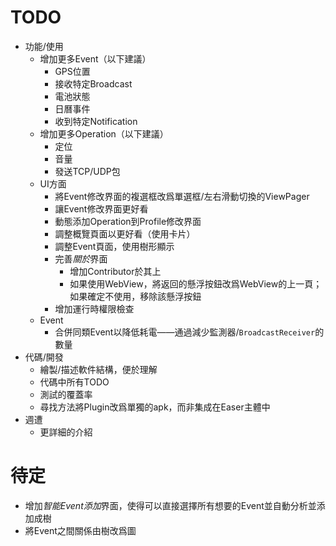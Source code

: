 TODO
=====
* 功能/使用
	* 增加更多Event（以下建議）
		* GPS位置
		* 接收特定Broadcast
		* 電池狀態
		* 日曆事件
		* 收到特定Notification
	* 增加更多Operation（以下建議）
		* 定位
		* 音量
		* 發送TCP/UDP包
	* UI方面
		* 將Event修改界面的複選框改爲單選框/左右滑動切換的ViewPager
		* 讓Event修改界面更好看
		* 動態添加Operation到Profile修改界面
		* 調整概覽頁面以更好看（使用卡片）
		* 調整Event頁面，使用樹形顯示
		* 完善*關於*界面
			* 增加Contributor於其上
			* 如果使用WebView，將返回的懸浮按鈕改爲WebView的上一頁；如果確定不使用，移除該懸浮按鈕
		* 增加運行時權限檢查
	* Event
		* 合併同類Event以降低耗電——通過減少監測器/`BroadcastReceiver`的數量
* 代碼/開發
	* 繪製/描述軟件結構，便於理解
	* 代碼中所有TODO
	* 測試的覆蓋率
	* 尋找方法將Plugin改爲單獨的apk，而非集成在Easer主體中
* 週遭
	* 更詳細的介紹

待定
=======
* 增加*智能Event添加*界面，使得可以直接選擇所有想要的Event並自動分析並添加成樹
* 將Event之間關係由樹改爲圖
